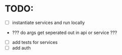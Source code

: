 # TODO:
- [ ] instantiate services and run locally
- ??? do args get seperated out in api or service ???
- [ ] add tests for services
- [ ] add auth